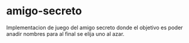 # amigo-secreto
Implementacion de juego del amigo secreto donde el objetivo es poder anadir nombres para al final se elija uno al azar.

